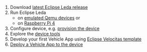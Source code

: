 1. Download [latest Eclipse Leda release](/docs/general-usage/download-releases/)
2. Run Eclipse Leda
   - on [emulated Qemu devices](/docs/general-usage/running-qemu/) or
   - on [Raspberry Pi 4](/docs/general-usage/raspberry-pi/)
3. Configure device, e.g. [provision the device](/docs/device-provisioning/)
4. Explore the [device tools](/docs/build/misc/tools/)
5. Develop your first Vehicle App using [Eclipse Velocitas template](https://github.com/eclipse-velocitas/vehicle-app-python-template)
6. [Deploy a Vehicle App to the device](/docs/app-deployment/)
